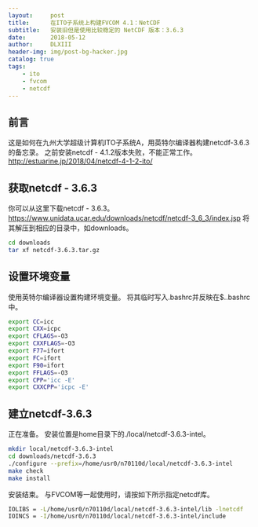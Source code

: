 ```yaml
---
layout:     post
title:      在ITO子系统上构建FVCOM 4.1：NetCDF
subtitle:   安装旧但是使用比较稳定的 NetCDF 版本：3.6.3
date:       2018-05-12
author:     DLXIII
header-img: img/post-bg-hacker.jpg
catalog: true
tags:
    - ito
    - fvcom
    - netcdf
---
```



## 前言

这是如何在九州大学超级计算机ITO子系统A，用英特尔编译器构建netcdf-3.6.3的备忘录。
之前安装netcdf - 4.1.2版本失败，不能正常工作。
http://estuarine.jp/2018/04/netcdf-4-1-2-ito/


## 获取netcdf - 3.6.3

你可以从这里下载netcdf - 3.6.3。
https://www.unidata.ucar.edu/downloads/netcdf/netcdf-3_6_3/index.jsp
将其解压到相应的目录中，如downloads。

~~~bash
cd downloads
tar xf netcdf-3.6.3.tar.gz
~~~

## 设置环境变量

使用英特尔编译器设置构建环境变量。
将其临时写入.bashrc并反映在$..bashrc中。

~~~bash
export CC=icc
export CXX=icpc
export CFLAGS=-O3
export CXXFLAGS=-O3
export F77=ifort
export FC=ifort
export F90=ifort
export FFLAGS=-O3
export CPP='icc -E'
export CXXCPP='icpc -E'
~~~

## 建立netcdf-3.6.3

正在准备。
安装位置是home目录下的./local/netcdf-3.6.3-intel。

~~~bash
mkdir local/netcdf-3.6.3-intel
cd downloads/netcdf-3.6.3
./configure --prefix=/home/usr0/n70110d/local/netcdf-3.6.3-intel
make check
make install
~~~

安装结束。 
与FVCOM等一起使用时，请按如下所示指定netcdf库。

~~~bash
IOLIBS = -L/home/usr0/n70110d/local/netcdf-3.6.3-intel/lib -lnetcdf
IOINCS = -I/home/usr0/n70110d/local/netcdf-3.6.3-intel/include
~~~